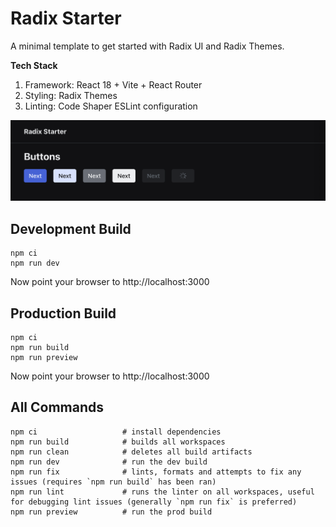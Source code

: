 # Radix Starter

A minimal template to get started with Radix UI and Radix Themes.

**Tech Stack**

1. Framework: React 18 + Vite + React Router
2. Styling: Radix Themes
3. Linting: Code Shaper ESLint configuration

![Screenshot](assets/screenshot.png)

## Development Build

```shell
npm ci
npm run dev
```

Now point your browser to http://localhost:3000

## Production Build

```shell
npm ci
npm run build
npm run preview
```

Now point your browser to http://localhost:3000

## All Commands

```
npm ci                   # install dependencies
npm run build            # builds all workspaces
npm run clean            # deletes all build artifacts
npm run dev              # run the dev build
npm run fix              # lints, formats and attempts to fix any issues (requires `npm run build` has been ran)
npm run lint             # runs the linter on all workspaces, useful for debugging lint issues (generally `npm run fix` is preferred)
npm run preview          # run the prod build
```
